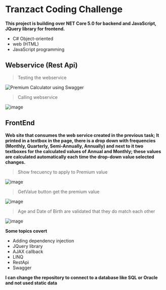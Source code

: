 # Tranzact Coding Challenge

**This project is building over NET Core 5.0 for backend and JavaScript, JQuery library for frontend.**

* C# Object-oriented
* web (HTML)
* JavaScript programming


## Webservice (Rest Api)

> Testing the webservice
> 
![Premium Calculator using Swagger](https://user-images.githubusercontent.com/3922089/120250060-6d298600-c242-11eb-823a-b2b47984242c.png)


> Calling webservice

![image](https://user-images.githubusercontent.com/3922089/120250647-87fcfa00-c244-11eb-9bf3-f731fe3bc59c.png)

## FrontEnd

**Web site that consumes the web service created in the previous task; It printed in a textbox in the page, there is a drop down with frequencies (Monthly, Quarterly, Semi-Annually, Annually) and next to it two textboxes for the calculated values of Annual and Monthly; these values are calculated automatically each time the drop-down value selected changes.**

> Show frecuency to apply to Premium value

![image](https://user-images.githubusercontent.com/3922089/120250790-048fd880-c245-11eb-951c-01137c9c09e9.png)

> GetValue button get the premium value

![image](https://user-images.githubusercontent.com/3922089/120250863-33a64a00-c245-11eb-9da9-d8c0cd9c10de.png)

> Age and Date of Birth are validated that they do match each other

![image](https://user-images.githubusercontent.com/3922089/120251028-ccd56080-c245-11eb-9656-8c628efe467a.png)

**Some topics covert**
* Adding dependency injection
* JQuery library
* AJAX callback
* LINQ
* RestApi
* Swagger

**I can change the repository to connect to a database like SQL or Oracle and not used static data**
